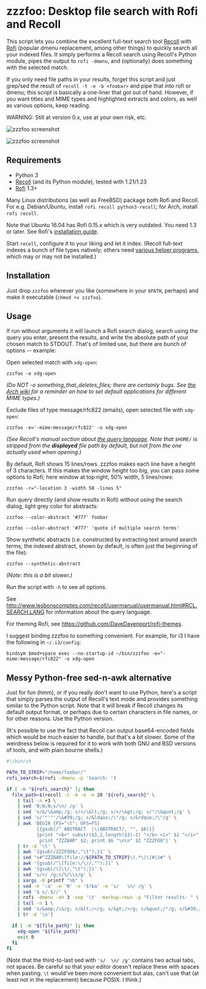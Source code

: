 zzzfoo: Desktop file search with Rofi and Recoll
================================================

This script lets you combine the excellent full-text search tool [Recoll](https://www.lesbonscomptes.com/recoll/)
with [Rofi](https://github.com/DaveDavenport/rofi) (popular dmenu replacement,
among other things) to quickly search all your indexed files. It simply
performs a Recoll search using  Recoll's Python module, pipes the output to
`rofi -dmenu`, and (optionally) does something with the selected match.

If you only need file paths in your results, forget this script and just grep/sed
the result of `recoll -t -e -b <foobar>` and pipe that into rofi or dmenu; this
script is basically a one-liner that got out of hand. However, if you want
titles and MIME types and highlighted extracts and colors, as well as
various options, keep reading.

WARNING: Still at version 0.x, use at your own risk, etc.

![zzzfoo screenshot](https://anders.unix.se/images/zzzfoo_01.png)

![zzzfoo screenshot](https://anders.unix.se/images/zzzfoo_02.png)

Requirements
------------

  * Python 3
  * [Recoll](https://www.lesbonscomptes.com/recoll/) (and its Python module), tested with 1.21/1.23
  * [Rofi](https://github.com/DaveDavenport/rofi) 1.3+

Many Linux distributions (as well as FreeBSD) package both Rofi and Recoll. For e.g.
Debian/Ubuntu, install `rofi recoll python3-recoll`; for Arch, install `rofi recoll`.

Note that Ubuntu 16.04 has Rofi 0.15.x which is very outdated. You need 1.3 or later.
See Rofi's [installation guide](https://github.com/DaveDavenport/rofi/blob/next/INSTALL.md).

Start `recoll`, configure it to your liking and let it index. (Recoll full-text indexes a bunch of file
types natively; others need [various helper programs](http://www.lesbonscomptes.com/recoll/features.html#doctypes),
which may or may not be installed.)

Installation
------------

Just drop `zzzfoo` wherever you like (somewhere in your
`$PATH`, perhaps) and make it executable (`chmod +x zzzfoo`).

Usage
-----

If run without arguments it will launch a Rofi search dialog, search using the
query you enter, present the results, and write the absolute path of your
chosen match to STDOUT. That's of limited use, but there are bunch of options --
example:

Open selected match with `xdg-open`:

    zzzfoo -o xdg-open

_(Do NOT -o something_that_deletes_files; there are certainly bugs. See
[the Arch wiki](https://wiki.archlinux.org/index.php/default_applications#xdg-utils)
for a reminder on how to set default applications for different MIME types.)_

Exclude files of type message/rfc822 (emails), open selected file with `xdg-open`:

    zzzfoo -e='-mime:message/rfc822' -o xdg-open

_(See Recoll's manual section about [the query language](http://www.lesbonscomptes.com/recoll/usermanual/usermanual.html#RCL.SEARCH.LANG).
Note that `$HOME/` is stripped from the **displayed** file path by default, but not from the one actually used when opening.)_

By default, Rofi shows 15 lines/rows. zzzfoo makes each line have a height
of 3 characters. If this makes the window height too big, you can pass some options to Rofi;
here window at top right, 50% width, 5 lines/rows:

    zzzfoo -r="-location 3 -width 50 -lines 5"

Run query directly (and show results in Rofi) without using the search dialog,
light grey color for abstracts:

    zzzfoo --color-abstract '#777' foobar

    zzzfoo --color-abstract '#777' 'quote if multiple search terms'

Show synthetic abstracts (i.e. constructed by extracting text around search terms;
the indexed abstract, shown by default, is often just the beginning of the file):

    zzzfoo --synthetic-abstract

_(Note: this is a bit slower.)_

Run the script with `-h` to see all options.

See http://www.lesbonscomptes.com/recoll/usermanual/usermanual.html#RCL.SEARCH.LANG for
information about the query language.

For theming Rofi, see https://github.com/DaveDavenport/rofi-themes.

I suggest binding zzzfoo to something convenient. For example, for i3 I have the
following in `~/.i3/config`:

    bindsym $mod+space exec --no-startup-id ~/bin/zzzfoo -e="-mime:message/rfc822" -o xdg-open

Messy Python-free sed-n-awk alternative
---------------------------------------

Just for fun (hmm), or if you really don't want to use Python, here's a
script that simply parses the output of Recoll's text mode and provides
something similar to the Python script. Note that it will break if Recoll
changes its default output format, or perhaps due to certain characters in
file names, or for other reasons. Use the Python version.

(It's possible to use the fact that Recoll can output base64-encoded fields
which would be much easier to handle, but that's a bit slower. Some of the
weirdness below is required for it to work with both GNU and BSD versions of
tools, and with plain bourne shells.)

```sh
#!/bin/sh

PATH_TO_STRIP="/home/foobar/"
rofi_search=$(rofi -dmenu -p 'Search: ')

if [ -n "${rofi_search}" ]; then
  file_path=$(recoll -t -A -e -n 20 "${rofi_search}" \
    | tail -n +3 \
    | sed 'N;N;N;s/\n/ /g' \
    | sed 's/&/\&amp;/g; s/</\&lt;/g; s/>/\&gt;/g; s/"/\&quot;/g' \
    | sed 's/'"'"'/\&#39;/g; s/&ldquo;/\"/g; s/&rdquo;/\"/g' \
    | awk 'BEGIN {FS="\t"; OFS=FS}
           {{gsub(/^ ABSTRACT  |\/ABSTRACT/, "", $6)}}
           {print "<b>" substr($3,2,length($3)-2) "</b> <i>" $1 "</i>";
            print "ZZZBAR" $2; print $6 "\n\n" $2 "ZZZFOO"}' \
    | tr -d '\t' \
    | awk '{gsub(/ZZZFOO$/,"\t");}1' \
    | sed "s#^ZZZBAR\[file://${PATH_TO_STRIP}\(.*\)\]#\1#" \
    | awk '{gsub(/^\[file:\/\//,"");}1' \
    | awk '{gsub(/\]\t/,"\t");}1' \
    | sed 's/+/ /g;s/%/\\x/g' \
    | xargs -0 printf "%b" \
    | sed -e ':a' -e 'N' -e '$!ba' -e 's/	\n/	/g' \
    | sed '$ s/.$//' \
    | rofi -dmenu -eh 3 -sep '\t' -markup-rows -p "Filter results: " \
    | tail -n 1 \
    | sed 's/&amp;/\&/g; s/&lt;/</g; s/&gt;/>/g; s/&quot;/"/g; s/&#39;/'"'"'/g' \
    | tr -d '\n')

  if [ -n "${file_path}" ]; then
    xdg-open "${file_path}"
    exit 0
  fi
fi
```

(Note that the third-to-last sed with `'s/	\n/	/g'` contains two actual tabs,
not spaces. Be careful so that your editor doesn't replace these with spaces
when pasting. `\t` would've been more convenient but alas, can't use that
(at least not in the replacement) because POSIX. I think.)
